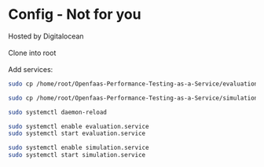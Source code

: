 # Config - Not for you
Hosted by Digitalocean <br /><br />
Clone into root <br /><br />
Add services:
```sh
sudo cp /home/root/Openfaas-Performance-Testing-as-a-Service/evaluation.service /etc/systemd/system/evaluation.service

sudo cp /home/root/Openfaas-Performance-Testing-as-a-Service/simulation.service /etc/systemd/system/simulation.service

sudo systemctl daemon-reload

sudo systemctl enable evaluation.service
sudo systemctl start evaluation.service

sudo systemctl enable simulation.service
sudo systemctl start simulation.service
```